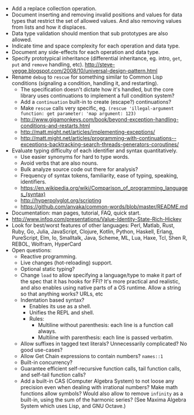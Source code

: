 - Add a replace collection operation.
- Document inserting and removing invalid positions and values for data types that restrict the set of allowed values. And also removing values from lists and how it displaces.
- Data type validation should mention that sub prototypes are also allowed.
- Indicate time and space complexity for each operation and data type.
- Document any side-effects for each operation and data type.
- Specify prototypical inheritance (differential inheritance, eg. intro, `get`, `put` and `remove` handling, etc). http://steve-yegge.blogspot.com/2008/10/universal-design-pattern.html
- Rename `debug` to `rescue` for something similar to Common Lisp conditions (signaling a condition, handling it, and restarting).
  - The specification doesn't dictate how it's handled, but the core library uses continuations to implement a full condition system?
  - Add a `continuation` built-in to create (escape?) continuations?
  - Make `rescue` calls very specific, eg. `(rescue 'illegal-argument function: get parameter: 'map argument: 123)`
  - http://www.gigamonkeys.com/book/beyond-exception-handling-conditions-and-restarts.html
  - http://matt.might.net/articles/implementing-exceptions/
  - http://matt.might.net/articles/programming-with-continuations--exceptions-backtracking-search-threads-generators-coroutines/
- Evaluate typing difficulty of each identifier and syntax quantitatively.
  - Use easier synonyms for hard to type words.
  - Avoid verbs that are also nouns.
  - Bulk analyze source code out there for analysis?
  - Frequency of syntax tokens, familiarity, ease of typing, speaking, identifiers.
  - https://en.wikipedia.org/wiki/Comparison_of_programming_languages_(syntax)
  - http://hyperpolyglot.org/scripting
  - https://github.com/anvaka/common-words/blob/master/README.md
- Documentation: man pages, tutorial, FAQ, quick start.
- http://www.infoq.com/presentations/Value-Identity-State-Rich-Hickey
- Look for best/worst features of other languages: Perl, Matlab, Rust, Ruby, Go, Julia, JavaScript, Clojure, Kotlin, Python, Haskell, Erlang, PureScript, Elm, Io, Smalltalk, Java, Scheme, ML, Lua, Haxe, Tcl, Shen R, REBOL, Wolfram, HyperCard
- Open questions:
  - Reactive programming.
  - Live changes (hot-reloading) support.
  - Optional static typing?
  - Change `load` to allow specifying a language/type to make it part of the spec that it has hooks for FFI? It's more practical and realistic, and also enables using native parts of a OS runtime. Allow a string so that anything works? URLs, etc
  - Indentation based syntax?
    - Enables its use as a shell.
    - Unifies the REPL and shell.
    - Rules:
      - Multiline without parenthesis: each line is a function call always.
      - Multiline with parenthesis: each line is passed verbatim.
  - Allow suffixes in tagged text literals? Unnecessarily complicated? No good use-cases?
  - Allow Get Chain expressions to contain numbers? `names::1`
  - Built-in concurrency?
  - Guarantee efficient self-recursive function calls, tail function calls, and self-tail function calls?
  - Add a built-in CAS (Computer Algebra System) to not loose any precision even when dealing with irrational numbers? Make math functions allow symbols? Would also allow to remove `infinity` as a built-in, using the sum of the harmonic series? (See Maxima Algebra System which uses Lisp, and GNU Octave.)
